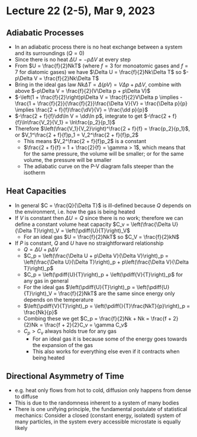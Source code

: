 # Lecture 22 (2-5), Mar 9, 2023

## Adiabatic Processes

* In an adiabatic process there is no heat exchange between a system and its surroundings ($Q = 0$)
* Since there is no heat $\Delta U = -p\Delta V$ at every step
* From $U = \frac{f}{2}NkT$ (where $f = 3$ for monoatomic gases and $f = 7$ for diatomic gases) we have $\Delta U = \frac{f}{2}Nk\Delta T$ so $-p\Delta V = \frac{f}{2}Nk\Delta T$
* Bring in the ideal gas law $Nk\Delta T = \Delta (pV) = V\Delta p + p\Delta V$, combine with above $-p\Delta V = \frac{f}{2}(V\Delta p + p\Delta V)$
* $-\left(1 + \frac{f}{2}\right)p\Delta V = \frac{f}{2}V\Delta p \implies -\frac{1 + \frac{f}{2}}{\frac{f}{2}}\frac{\Delta V}{V} = \frac{\Delta p}{p} \implies \frac{2 + f}{f}\frac{\dV}{V} = \frac{\dd p}{p}$
* $-\frac{2 + f}{f}\dd\ln V = \dd\ln p$, integrate to get $-\frac{2 + f}{f}\ln\frac{V_2}{V_1} = \ln\frac{p_2}{p_1}$
* Therefore $\left(\frac{V_1}{V_2}\right)^\frac{2 + f}{f} = \frac{p_2}{p_1}$, or $V_1^\frac{2 + f}{f}p_1 = V_2^\frac{2 + f}{f}p_2$
	* This means $V_2^\frac{2 + f}{f}p_2$ is a constant
	* $\frac{2 + f}{f} = 1 + \frac{2}{f} = \gamma > 1$, which means that for the same pressure, the volume will be smaller; or for the same volume, the pressure will be smaller
	* The adiabatic curve on the P-V diagram falls steeper than the isotherm

## Heat Capacities

* In general $C = \frac{Q}{\Delta T}$ is ill-defined because $Q$ depends on the environment, i.e. how the gas is being heated
* If $V$ is constant then $\Delta U = Q$ since there is no work; therefore we can define a constant volume heat capacity $C_v = \left(\frac{\Delta U}{\Delta T}\right)_V = \left(\pdiff{U}{T}\right)_V$
	* For an ideal gas $U = \frac{f}{2}NkT$ so $C_V = \frac{f}{2}kN$
* If $P$ is constant, $Q$ and $U$ have no straightforward relationship
	* $Q = \Delta U + p\Delta V$
	* $C_p = \left(\frac{\Delta U + p\Delta V}{\Delta V}\right)_p = \left(\frac{\Delta U}{\Delta T}\right)_p + p\left(\frac{\Delta V}{\Delta T}\right)_p$
	* $C_p = \left(\pdiff{U}{T}\right)_p + \left(\pdiff{V}{T}\right)_p$ for any gas in general
	* For the ideal gas $\left(\pdiff{U}{T}\right)_p = \left(\pdiff{U}{T}\right)_V = \frac{f}{2}NkT$ are the same since energy only depends on the temperature
	* $\left(\pdiff{V}{T}\right)_p = \left(\pdiff{}{T}\frac{NkT}{p}\right)_p = \frac{Nk}{p}$
	* Combing these we get $C_p = \frac{f}{2}Nk + Nk = \frac{f + 2}{2}Nk = \frac{f + 2}{2}C_v = \gamma C_v$
	* $C_p > C_v$ always holds true for any gas
		* For an ideal gas it is because some of the energy goes towards the expansion of the gas
		* This also works for everything else even if it contracts when being heated

## Directional Asymmetry of Time

* e.g. heat only flows from hot to cold, diffusion only happens from dense to diffuse
* This is due to the randomness inherent to a system of many bodies
* There is one unifying principle, the fundamental postulate of statistical mechanics: Consider a closed (constant energy, isolated) system of many particles, in the system every accessible microstate is equally likely

